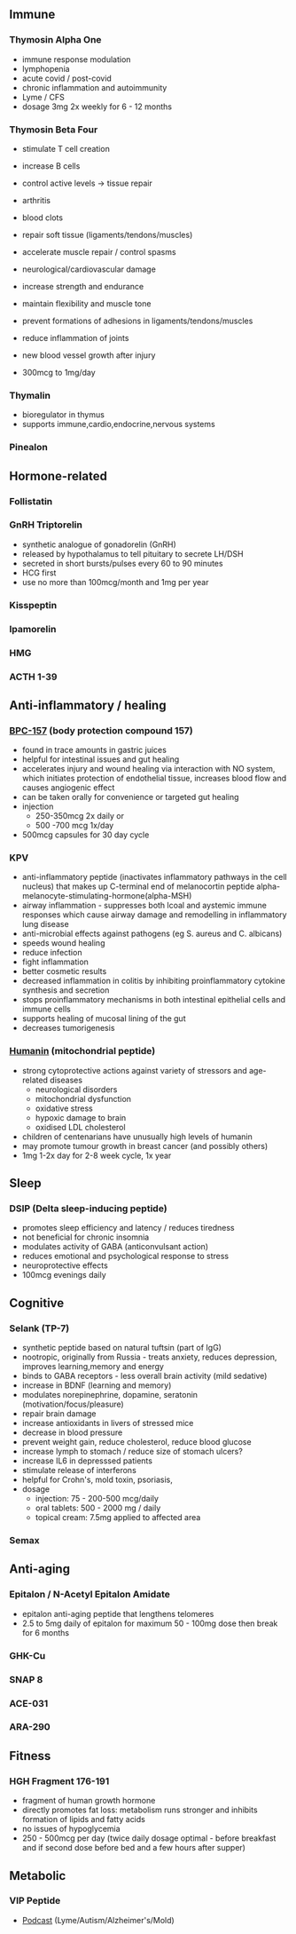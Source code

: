 ## Immune

### Thymosin Alpha One
  - immune response modulation
  - lymphopenia
  - acute covid / post-covid
  - chronic inflammation and autoimmunity
  - Lyme / CFS
  - dosage 3mg 2x weekly for 6 - 12 months
  
### Thymosin Beta Four
  - stimulate T cell creation
  - increase B cells
  - control active levels -> tissue repair
  
  - arthritis
  - blood clots
  - repair soft tissue (ligaments/tendons/muscles)
  - accelerate muscle repair / control spasms
  - neurological/cardiovascular damage
  - increase strength and endurance
  - maintain flexibility and muscle tone
  - prevent formations of adhesions in ligaments/tendons/muscles
  - reduce inflammation of joints
  - new blood vessel growth after injury
  - 300mcg to 1mg/day
  
### Thymalin
  - bioregulator in thymus
  - supports immune,cardio,endocrine,nervous systems
  
### Pinealon

## Hormone-related
### Follistatin
### GnRH Triptorelin
 - synthetic analogue of gonadorelin (GnRH)
 - released by hypothalamus to tell pituitary to secrete LH/DSH
 - secreted in short bursts/pulses every 60 to 90 minutes
 - HCG first
 - use no more than 100mcg/month and 1mg per year

### Kisspeptin
### Ipamorelin
### HMG
### ACTH 1-39

## Anti-inflammatory / healing
### [BPC-157](https://bengreenfieldlife.com/article/peptides-part-2/) (body protection compound 157)
  - found in trace amounts in gastric juices
  - helpful for intestinal issues and gut healing
  - accelerates injury and wound healing via interaction with NO system, which initiates protection of endothelial tissue, increases blood flow and causes angiogenic effect
  - can be taken orally for convenience or targeted gut healing
  - injection
    - 250-350mcg 2x daily or
    - 500 -700 mcg 1x/day
  - 500mcg capsules for 30 day cycle
  
### KPV
  - anti-inflammatory peptide (inactivates inflammatory pathways in the cell nucleus) that makes up C-terminal end of melanocortin peptide alpha-melanocyte-stimulating-hormone(alpha-MSH)
  - airway inflammation - suppresses both lcoal and aystemic immune responses which cause airway damage and remodelling in inflammatory lung disease
  - anti-microbial effects against pathogens (eg S. aureus and C. albicans)
  - speeds wound healing
  - reduce infection
  - fight inflammation
  - better cosmetic results
  - decreased inflammation in colitis by inhibiting proinflammatory cytokine synthesis and secretion
  - stops proinflammatory mechanisms in both intestinal epithelial cells and immune cells
  - supports healing of mucosal lining of the gut
  - decreases tumorigenesis
  
### [Humanin](https://bengreenfieldlife.com/article/peptides-part-2/) (mitochondrial peptide)
  - strong cytoprotective actions against variety of stressors and age-related diseases
    - neurological disorders
    - mitochondrial dysfunction
    - oxidative stress
    - hypoxic damage to brain
    - oxidised LDL cholesterol
  - children of centenarians have unusually high levels of humanin
  - may promote tumour growth in breast cancer (and possibly others)
  - 1mg 1-2x day for 2-8 week cycle, 1x year
  
## Sleep
### DSIP (Delta sleep-inducing peptide)
  - promotes sleep efficiency and latency / reduces tiredness
  - not beneficial for chronic insomnia
  - modulates activity of GABA (anticonvulsant action)
  - reduces emotional and psychological response to stress
  - neuroprotective effects
  - 100mcg evenings daily

## Cognitive
### Selank (TP-7)
  - synthetic peptide based on natural tuftsin (part of IgG)
  - nootropic, originally from Russia - treats anxiety, reduces depression, improves learning,memory and energy
  - binds to GABA receptors - less overall brain activity (mild sedative)
  - increase in BDNF (learning and memory)
  - modulates norepinephrine, dopamine, seratonin (motivation/focus/pleasure)
  - repair brain damage
  - increase antioxidants in livers of stressed mice
  - decrease in blood pressure
  - prevent weight gain, reduce cholesterol, reduce blood glucose
  - increase lymph to stomach / reduce size of stomach ulcers?
  - increase IL6 in depresssed patients
  - stimulate release of interferons
  - helpful for Crohn's, mold toxin, psoriasis,
  - dosage
      - injection: 75 - 200-500 mcg/daily
      - oral tablets: 500 - 2000 mg / daily
      - topical cream: 7.5mg applied to affected area
  
### Semax

## Anti-aging
### Epitalon / N-Acetyl Epitalon Amidate
  - epitalon anti-aging peptide that lengthens telomeres
  - 2.5 to 5mg daily of epitalon for maximum 50 - 100mg dose then break for 6 months
  
### GHK-Cu
### SNAP 8
### ACE-031
### ARA-290

## Fitness
### HGH Fragment 176-191
  - fragment of human growth hormone
  - directly promotes fat loss: metabolism runs stronger and inhibits formation of lipids and fatty acids
  - no issues of hypoglycemia
  - 250 - 500mcg per day (twice daily dosage optimal - before breakfast and if second dose before bed and a few hours after supper)

## Metabolic
### VIP Peptide
  - [Podcast](https://www.iheart.com/podcast/256-healthy-choices-31040306/episode/rays-healthy-tidbit-about-vip-peptide--52319052/) (Lyme/Autism/Alzheimer's/Mold)
